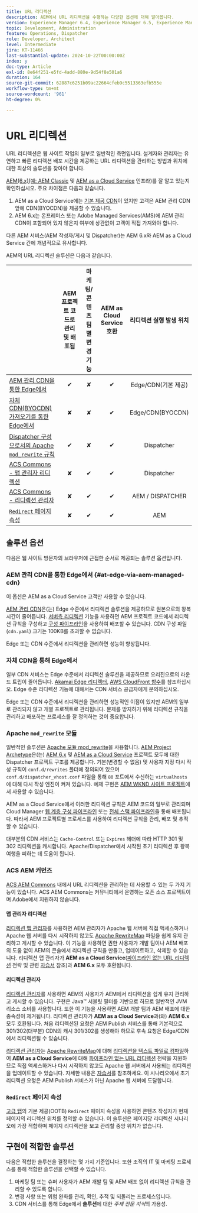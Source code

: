 ```yaml
---
title: URL 리디렉션
description: AEM에서 URL 리디렉션을 수행하는 다양한 옵션에 대해 알아봅니다.
version: Experience Manager 6.4, Experience Manager 6.5, Experience Manager as a Cloud Service
topic: Development, Administration
feature: Operations, Dispatcher
role: Developer, Architect
level: Intermediate
jira: KT-11466
last-substantial-update: 2024-10-22T00:00:00Z
index: y
doc-type: Article
exl-id: 8e64f251-e5fd-4add-880e-9d54f8e501a6
duration: 164
source-git-commit: 62887c6251b09ac22664cfeb9c5513363efb555e
workflow-type: tm+mt
source-wordcount: '961'
ht-degree: 0%

---
```


# URL 리디렉션

URL 리디렉션은 웹 사이트 작업의 일부로 일반적인 측면입니다. 설계자와 관리자는 유연하고 빠른 리디렉션 배포 시간을 제공하는 URL 리디렉션을 관리하는 방법과 위치에 대한 최상의 솔루션을 찾아야 합니다.

[AEM(6.x)(예: AEM Classic](https://experienceleague.adobe.com/ko/docs/experience-manager-learn/dispatcher-tutorial/chapter-2) 및 [AEM as a Cloud Service](https://experienceleague.adobe.com/ko/docs/experience-manager-cloud-service/content/overview/architecture) 인프라)를 잘 알고 있는지 확인하십시오. 주요 차이점은 다음과 같습니다.

1. AEM as a Cloud Service에는 [기본 제공 CDN](https://experienceleague.adobe.com/ko/docs/experience-manager-cloud-service/content/implementing/content-delivery/cdn)이 있지만 고객은 AEM 관리 CDN 앞에 CDN(BYOCDN)을 제공할 수 있습니다.
1. AEM 6.x는 온프레미스 또는 Adobe Managed Services(AMS)에 AEM 관리 CDN이 포함되어 있지 않은지 여부에 상관없이 고객이 직접 가져와야 합니다.

다른 AEM 서비스(AEM 작성자/게시 및 Dispatcher)는 AEM 6.x와 AEM as a Cloud Service 간에 개념적으로 유사합니다.

AEM의 URL 리디렉션 솔루션은 다음과 같습니다.

|                                                   | AEM 프로젝트 코드로 관리 및 배포됨 | 마케팅/콘텐츠 팀별 변경 기능 | AEM as Cloud Service 호환 | 리디렉션 실행 발생 위치 |
|---------------------------------------------------|:-----------------------:|:---------------------:|:---------------------:| :---------------------:|
| [AEM 관리 CDN을 통한 Edge에서](#at-edge-via-aem-managed-cdn) | ✔ | ✘ | ✔ | Edge/CDN(기본 제공) |
| [자체 CDN(BYOCDN) 가져오기를 통한 Edge에서](#at-edge-via-bring-your-own-cdn) | ✘ | ✘ | ✔ | Edge/CDN(BYOCDN) |
| [Dispatcher 구성으로서의 Apache `mod_rewrite` 규칙](#apache-mod_rewrite-module) | ✔ | ✘ | ✔ | Dispatcher |
| [ACS Commons - 맵 관리자 리디렉션](#redirect-map-manager) | ✘ | ✔ | ✔ | Dispatcher |
| [ACS Commons - 리디렉션 관리자](#redirect-manager) | ✘ | ✔ | ✔ | AEM / DISPATCHER |
| [`Redirect` 페이지 속성](#the-redirect-page-property) | ✘ | ✔ | ✔ | AEM |


## 솔루션 옵션

다음은 웹 사이트 방문자의 브라우저에 근접한 순서로 제공되는 솔루션 옵션입니다.

### AEM 관리 CDN을 통한 Edge에서 {#at-edge-via-aem-managed-cdn}

이 옵션은 AEM as a Cloud Service 고객만 사용할 수 있습니다.

[AEM 관리 CDN](https://experienceleague.adobe.com/ko/docs/experience-manager-cloud-service/content/implementing/content-delivery/cdn)은(는) Edge 수준에서 리디렉션 솔루션을 제공하므로 원본으로의 왕복 시간이 줄어듭니다. [서버측 리디렉션](https://experienceleague.adobe.com/ko/docs/experience-manager-cloud-service/content/implementing/content-delivery/cdn-configuring-traffic#server-side-redirectors) 기능을 사용하면 AEM 프로젝트 코드에서 리디렉션 규칙을 구성하고 [구성 파이프라인](https://experienceleague.adobe.com/ko/docs/experience-manager-learn/cloud-service/security/traffic-filter-and-waf-rules/how-to-setup#deploy-rules-through-cloud-manager)을 사용하여 배포할 수 있습니다. CDN 구성 파일(`cdn.yaml`) 크기는 100KB를 초과할 수 없습니다.

Edge 또는 CDN 수준에서 리디렉션을 관리하면 성능이 향상됩니다.

### 자체 CDN을 통해 Edge에서

일부 CDN 서비스는 Edge 수준에서 리디렉션 솔루션을 제공하므로 오리진으로의 라운드 트립이 줄어듭니다. [Akamai Edge 리디렉터](https://techdocs.akamai.com/cloudlets/docs/what-edge-redirector), [AWS CloudFront 함수](https://docs.aws.amazon.com/AmazonCloudFront/latest/DeveloperGuide/cloudfront-functions.html)를 참조하십시오. Edge 수준 리디렉션 기능에 대해서는 CDN 서비스 공급자에게 문의하십시오.

Edge 또는 CDN 수준에서 리디렉션을 관리하면 성능적인 이점이 있지만 AEM의 일부로 관리되지 않고 개별 프로젝트로 관리됩니다. 문제를 방지하기 위해 리디렉션 규칙을 관리하고 배포하는 프로세스를 잘 정의하는 것이 중요합니다.


### Apache `mod_rewrite` 모듈

일반적인 솔루션은 [Apache 모듈 mod_rewrite](https://httpd.apache.org/docs/current/mod/mod_rewrite.html)을 사용합니다. [AEM Project Archetype](https://github.com/adobe/aem-project-archetype)은(는) [AEM 6.x](https://github.com/adobe/aem-project-archetype/tree/develop/src/main/archetype/dispatcher.ams#file-structure) 및 [AEM as a Cloud Service](https://github.com/adobe/aem-project-archetype/tree/develop/src/main/archetype/dispatcher.cloud#file-structure) 프로젝트 모두에 대한 Dispatcher 프로젝트 구조를 제공합니다. 기본(변경할 수 없음) 및 사용자 지정 다시 작성 규칙이 `conf.d/rewrites` 폴더에 정의되어 있으며 `conf.d/dispatcher_vhost.conf` 파일을 통해 `80` 포트에서 수신하는 `virtualhosts`에 대해 다시 작성 엔진이 켜져 있습니다. 예제 구현은 [AEM WKND 사이트 프로젝트](https://github.com/adobe/aem-guides-wknd/tree/main/dispatcher/src/conf.d/rewrites)에서 사용할 수 있습니다.

AEM as a Cloud Service에서 이러한 리디렉션 규칙은 AEM 코드의 일부로 관리되며 Cloud Manager [웹 계층 구성 파이프라인](https://experienceleague.adobe.com/ko/docs/experience-manager-cloud-service/content/implementing/using-cloud-manager/cicd-pipelines/introduction-ci-cd-pipelines) 또는 [전체 스택 파이프라인](https://experienceleague.adobe.com/ko/docs/experience-manager-cloud-service/content/implementing/using-cloud-manager/cicd-pipelines/introduction-ci-cd-pipelines)을 통해 배포됩니다. 따라서 AEM 프로젝트별 프로세스를 사용하여 리디렉션 규칙을 관리, 배포 및 추적할 수 있습니다.

대부분의 CDN 서비스는 `Cache-Control` 또는 `Expires` 헤더에 따라 HTTP 301 및 302 리디렉션을 캐시합니다. Apache/Dispatcher에서 시작된 초기 리디렉션 후 왕복 여행을 피하는 데 도움이 됩니다.


### ACS AEM 커먼즈

[ACS AEM Commons](https://adobe-consulting-services.github.io/acs-aem-commons/) 내에서 URL 리디렉션을 관리하는 데 사용할 수 있는 두 가지 기능이 있습니다. ACS AEM Commons는 커뮤니티에서 운영하는 오픈 소스 프로젝트이며 Adobe에서 지원하지 않습니다.

#### 맵 관리자 리디렉션

[리디렉션 맵 관리자](https://adobe-consulting-services.github.io/acs-aem-commons/features/redirect-map-manager/index.html)를 사용하면 AEM 관리자가 Apache 웹 서버에 직접 액세스하거나 Apache 웹 서버를 다시 시작하지 않고도 [Apache RewriteMap](https://httpd.apache.org/docs/2.4/rewrite/rewritemap.html) 파일을 쉽게 유지 관리하고 게시할 수 있습니다. 이 기능을 사용하면 권한 사용자가 개발 팀이나 AEM 배포의 도움 없이 AEM의 콘솔에서 리디렉션 규칙을 만들고, 업데이트하고, 삭제할 수 있습니다. 리디렉션 맵 관리자가 **AEM as a Cloud Service**([파이프라인 없는 URL 리디렉션](https://experienceleague.adobe.com/ko/docs/experience-manager-cloud-service/content/implementing/content-delivery/pipeline-free-url-redirects) 전략 및 관련 [자습서](https://experienceleague.adobe.com/ko/docs/experience-manager-learn/foundation/administration/implementing-pipeline-free-url-redirects#acs-commons---redirect-map-manager) 참조)과 **AEM 6.x** 모두 호환됩니다.

#### 리디렉션 관리자

[리디렉션 관리자](https://adobe-consulting-services.github.io/acs-aem-commons/features/redirect-manager/index.html)를 사용하면 AEM의 사용자가 AEM에서 리디렉션을 쉽게 유지 관리하고 게시할 수 있습니다. 구현은 Java™ 서블릿 필터를 기반으로 하므로 일반적인 JVM 리소스 소비를 사용합니다. 또한 이 기능을 사용하면 AEM 개발 팀과 AEM 배포에 대한 종속성이 제거됩니다. 리디렉션 관리자가 **AEM as a Cloud Service**&#x200B;과(와) **AEM 6.x** 모두 호환됩니다. 처음 리디렉션된 요청은 AEM Publish 서비스를 통해 기본적으로 301/302(대부분) CDN의 캐시 301/302를 생성해야 하므로 후속 요청은 Edge/CDN에서 리디렉션될 수 있습니다.

[리디렉션 관리자](https://adobe-consulting-services.github.io/acs-aem-commons/features/redirect-manager/index.html)는 [Apache RewriteMap](https://httpd.apache.org/docs/2.4/rewrite/rewritemap.html)에 대해 [리디렉션을 텍스트 파일로 컴파일](https://adobe-consulting-services.github.io/acs-aem-commons/features/redirect-manager/subpages/rewritemap.html)하여 **AEM as a Cloud Service**&#x200B;에 대해 [파이프라인 없는 URL 리디렉션](https://experienceleague.adobe.com/ko/docs/experience-manager-cloud-service/content/implementing/content-delivery/pipeline-free-url-redirects) 전략을 지원하므로 직접 액세스하거나 다시 시작하지 않고도 Apache 웹 서버에서 사용되는 리디렉션을 업데이트할 수 있습니다. 자세한 내용은 [자습서](https://experienceleague.adobe.com/ko/docs/experience-manager-learn/foundation/administration/implementing-pipeline-free-url-redirects#acs-commons---redirect-manager)를 참조하세요. 이 시나리오에서 초기 리디렉션 요청은 AEM Publish 서비스가 아닌 Apache 웹 서버에 도달합니다.

### `Redirect` 페이지 속성

[고급 탭](https://experienceleague.adobe.com/docs/experience-manager-cloud-service/content/sites/authoring/sites-console/page-properties.html?lang=ko)의 기본 제공(OOTB) `Redirect` 페이지 속성을 사용하면 콘텐츠 작성자가 현재 페이지의 리디렉션 위치를 정의할 수 있습니다. 이 솔루션은 페이지당 리디렉션 시나리오에 가장 적합하며 페이지 리디렉션을 보고 관리할 중앙 위치가 없습니다.

## 구현에 적합한 솔루션

다음은 적합한 솔루션을 결정하는 몇 가지 기준입니다. 또한 조직의 IT 및 마케팅 프로세스를 통해 적합한 솔루션을 선택할 수 있습니다.

1. 마케팅 팀 또는 슈퍼 사용자가 AEM 개발 팀 및 AEM 배포 없이 리디렉션 규칙을 관리할 수 있도록 합니다.
1. 변경 사항 또는 위험 완화를 관리, 확인, 추적 및 되돌리는 프로세스입니다.
1. CDN 서비스를 통해 Edge에서 **솔루션**&#x200B;에 대한 _주제 전문 지식_&#x200B;의 가용성.
